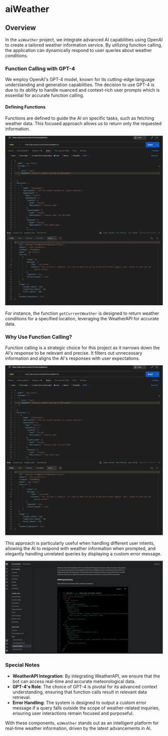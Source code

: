 # aiWeather

## Overview

In the `aiWeather` project, we integrate advanced AI capabilities using OpenAI to create a tailored weather information service. By utilizing function calling, the application can dynamically respond to user queries about weather conditions.

### Function Calling with GPT-4

We employ OpenAI's GPT-4 model, known for its cutting-edge language understanding and generation capabilities. The decision to use GPT-4 is due to its ability to handle nuanced and context-rich user prompts which is essential for accurate function calling.

#### Defining Functions

Functions are defined to guide the AI on specific tasks, such as fetching weather data. This focused approach allows us to return only the requested information.

![Defining Functions](./client/images/content_function_call_postman.png)

For instance, the function `getCurrentWeather` is designed to return weather conditions for a specified location, leveraging the WeatherAPI for accurate data.

### Why Use Function Calling?

Function calling is a strategic choice for this project as it narrows down the AI's response to be relevant and precise. It filters out unnecessary information and aligns the AI's responses with user expectations.

![Function Call Example](./client/images/content_function_call_postman.png)

This approach is particularly useful when handling different user intents, allowing the AI to respond with weather information when prompted, and elegantly handling unrelated queries by displaying a custom error message.

![Handling Non-Weather Queries](./client/images/function_calling.png)

### Special Notes

- **WeatherAPI Integration**: By integrating WeatherAPI, we ensure that the bot can access real-time and accurate meteorological data.
- **GPT-4's Role**: The choice of GPT-4 is pivotal for its advanced context understanding, ensuring that function calls result in relevant data retrieval.
- **Error Handling**: The system is designed to output a custom error message if a query falls outside the scope of weather-related inquiries, ensuring user interactions remain focused and purposeful.

With these components, `aiWeather` stands out as an intelligent platform for real-time weather information, driven by the latest advancements in AI.

